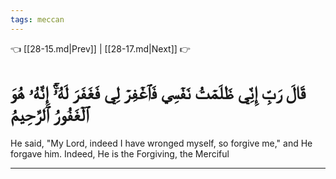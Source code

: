 ```yaml
---
tags: meccan
---
```


👈 [[28-15.md|Prev]] | [[28-17.md|Next]] 👉

# قَالَ رَبِّ إِنِّي ظَلَمۡتُ نَفۡسِي فَٱغۡفِرۡ لِي فَغَفَرَ لَهُۥٓۚ إِنَّهُۥ هُوَ ٱلۡغَفُورُ ٱلرَّحِيمُ

He said, "My Lord, indeed I have wronged myself, so forgive me," and He forgave him. Indeed, He is the Forgiving, the Merciful

---

